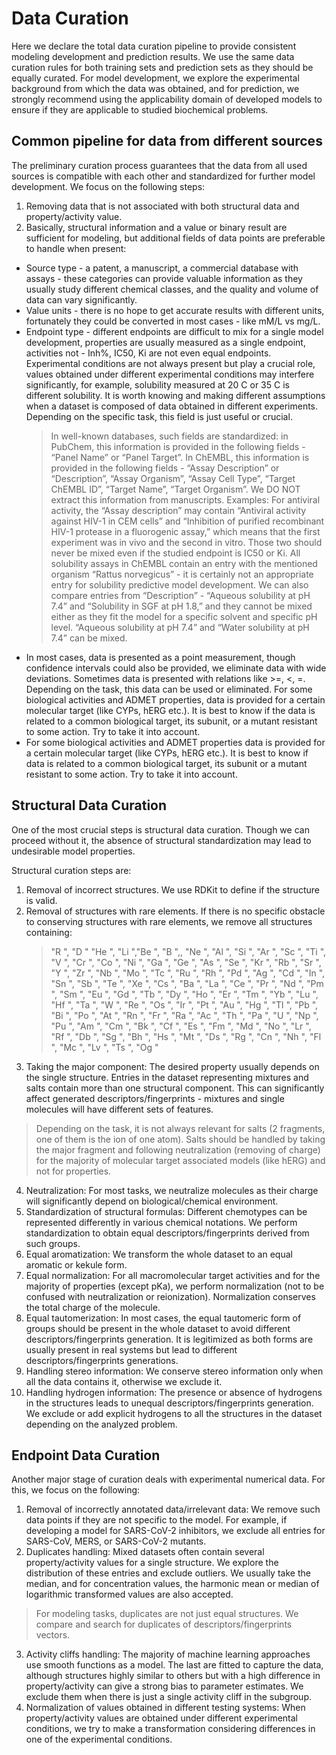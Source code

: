 # Data Curation

Here we declare the total data curation pipeline to provide consistent modeling development and prediction results. We use the same data curation rules for both training sets and prediction sets as they should be equally curated.
For model development, we explore the experimental background from which the data was obtained, and for prediction, we strongly recommend using the applicability domain of developed models to ensure if they are applicable to studied biochemical problems.

## Common pipeline for data from different sources

The preliminary curation process guarantees that the data from all used sources is compatible with each other and standardized for further model development. We focus on the following steps:
1. Removing data that is not associated with both structural data and property/activity value.
2. Basically, structural information and a value or binary result are sufficient for modeling, but additional fields of data points are preferable to handle when present:
- Source type - a patent, a manuscript, a commercial database with assays - these categories can provide valuable information as they usually study different chemical classes, and the quality and volume of data can vary significantly.
- Value units - there is no hope to get accurate results with different units, fortunately they could be converted in most cases - like mM/L vs mg/L.
- Endpoint type - different endpoints are difficult to mix for a single model development, properties are usually measured as a single endpoint, activities not  - Inh%, IC50, Ki are not even equal endpoints. Experimental conditions are not always present but play a crucial role, values obtained under different experimental conditions may interfere significantly, for example, solubility measured at 20 C or 35 C is different solubility. It is worth knowing and making different assumptions when a dataset is composed of data obtained in different experiments. Depending on the specific task, this field is just useful or crucial.
    >In well-known databases, such fields are standardized:
in PubChem, this information is provided in the following fields - “Panel Name” or “Panel Target”. In ChEMBL, this information is provided in the following fields - “Assay Description” or “Description”, “Assay Organism”, “Assay Cell Type”, “Target ChEMBL ID”, “Target Name”, “Target Organism”. We DO NOT extract this information from manuscripts. Examples:
For antiviral activity, the “Assay description” may contain “Antiviral activity against HIV-1 in CEM cells” and “Inhibition of purified recombinant HIV-1 protease in a fluorogenic assay,” which means that the first experiment was in vivo and the second in vitro. Those two should never be mixed even if the studied endpoint is IC50 or Ki.
All solubility assays in ChEMBL contain an entry with the mentioned organism “Rattus norvegicus” - it is certainly not an appropriate entry for solubility predictive model development. We can also compare entries from “Description” - “Aqueous solubility at pH 7.4” and “Solubility in SGF at pH 1.8,” and they cannot be mixed either as they fit the model for a specific solvent and specific pH level. “Aqueous solubility at pH 7.4” and “Water solubility at pH 7.4” can be mixed.
- In most cases, data is presented as a point measurement, though confidence intervals could also be provided, we eliminate data with wide deviations.
Sometimes data is presented with relations like >=, <, =. Depending on the task, this data can be used or eliminated. For some biological activities and ADMET properties, data is provided for a certain molecular target (like CYPs, hERG etc.). It is best to know if the data is related to a common biological target, its subunit, or a mutant resistant to some action. Try to take it into account.
- For some biological activities and ADMET properties data is provided for a certain molecular target (like CYPs, hERG etc.). It is best to know if data is related to a common biological target, its subunit or a mutant resistant to some action. Try to take it into account.

## Structural Data Curation

One of the most crucial steps is structural data curation. Though we can proceed without it, the absence of structural standardization may lead to undesirable model properties.

Structural curation steps are:

1. Removal of incorrect structures. We use RDKit to define if the structure is valid.
2. Removal of structures with rare elements. If there is no specific obstacle to conserving structures with rare elements, we remove all structures containing:
	>"R  ", "D  "  "He ", "Li ","Be ", "B  ",,
	"Ne ", "Al ", "Si ", "Ar ", "Sc ", "Ti ", "V  ", "Cr ", "Co ",
	"Ni ", "Ga ", "Ge ", "As ", "Se ",
	"Kr ", "Rb ", "Sr ", "Y  ", "Zr ", "Nb ",
	"Mo ", "Tc ", "Ru ", "Rh ", "Pd ", "Ag ", "Cd ",
	"In ", "Sn ", "Sb ", "Te ", "Xe ", "Cs ",
	"Ba ", "La ", "Ce ", "Pr ", "Nd ", "Pm ", "Sm ",
	"Eu ", "Gd ", "Tb ", "Dy ", "Ho ", "Er ", "Tm ",
	"Yb ", "Lu ", "Hf ", "Ta ", "W  ", "Re ", "Os ",
	"Ir ", "Pt ", "Au ", "Hg ", "Tl ", "Pb ", "Bi ",
	"Po ", "At ", "Rn ", "Fr ", "Ra ", "Ac ", "Th ",
	"Pa ", "U  ", "Np ", "Pu ", "Am ", "Cm ", "Bk ",
	"Cf ", "Es ", "Fm ", "Md ", "No ", "Lr ", "Rf ",
	"Db ", "Sg ", "Bh ", "Hs ", "Mt ", "Ds ", "Rg ",
	"Cn ", "Nh ", "Fl ", "Mc ", "Lv ", "Ts ", "Og "
3. Taking the major component: The desired property usually depends on the single structure. Entries in the dataset representing mixtures and salts contain more than one structural component. This can significantly affect generated descriptors/fingerprints - mixtures and single molecules will have different sets of features.
>Depending on the task, it is not always relevant for salts (2 fragments, one of them is the ion of one atom). Salts should be handled by taking the major fragment and following neutralization (removing of charge) for the majority of molecular target associated models (like hERG) and not for properties.
4. Neutralization: For most tasks, we neutralize molecules as their charge will significantly depend on biological/chemical environment.
5. Standardization of structural formulas: Different chemotypes can be represented differently in various chemical notations. We perform standardization to obtain equal descriptors/fingerprints derived from such groups.
6. Equal aromatization: We transform the whole dataset to an equal aromatic or kekule form.
7. Equal normalization: For all macromolecular target activities and for the majority of properties (except pKa), we perform normalization (not to be confused with neutralization or reionization). Normalization conserves the total charge of the molecule.
8. Equal tautomerization: In most cases, the equal tautomeric form of groups should be present in the whole dataset to avoid different descriptors/fingerprints generation. It is legitimized as both forms are usually present in real systems but lead to different descriptors/fingerprints generations.
9. Handling stereo information: We conserve stereo information only when all the data contains it, otherwise we exclude it.
10. Handling hydrogen information: The presence or absence of hydrogens in the structures leads to unequal descriptors/fingerprints generation. We exclude or add explicit hydrogens to all the structures in the dataset depending on the analyzed problem.

## Endpoint Data Curation

Another major stage of curation deals with experimental numerical data. For this, we focus on the following:
1. Removal of incorrectly annotated data/irrelevant data: We remove such data points if they are not specific to the model. For example, if developing a model for SARS-CoV-2 inhibitors, we exclude all entries for SARS-CoV, MERS, or SARS-CoV-2 mutants.
2. Duplicates handling: Mixed datasets often contain several property/activity values for a single structure. We explore the distribution of these entries and exclude outliers. We usually take the median, and for concentration values, the harmonic mean or median of logarithmic transformed values are also accepted.
>For modeling tasks, duplicates are not just equal structures. We compare and search for duplicates of descriptors/fingerprints vectors.
3. Activity cliffs handling: The majority of machine learning approaches use smooth functions as a model. The last are fitted to capture the data, although structures highly similar to others but with a high difference in property/activity can give a strong bias to parameter estimates. We exclude them when there is just a single activity cliff in the subgroup.
4. Normalization of values obtained in different testing systems: When property/activity values are obtained under different experimental conditions, we try to make a transformation considering differences in one of the experimental conditions.
